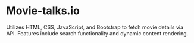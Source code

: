 # Movie-talks.io
Utilizes HTML, CSS, JavaScript, and Bootstrap to fetch movie details via API. Features include search functionality and dynamic content rendering.

